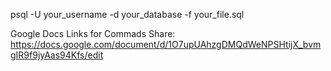 psql -U your_username -d your_database -f your_file.sql


Google Docs Links for Commads Share:
https://docs.google.com/document/d/1O7upUAhzgDMQdWeNPSHtijX_bvmgIR9f9jyAas94Kfs/edit
